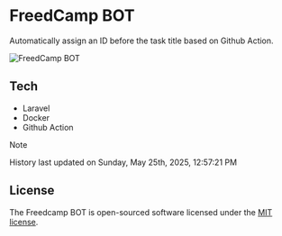 # FreedCamp BOT

Automatically assign an ID before the task title based on Github Action.

![FreedCamp BOT](https://repository-images.githubusercontent.com/737932867/7d34798b-2680-471c-b089-a78a718d3d6a)

## Tech

- Laravel
- Docker
- Github Action

> [!NOTE]  
> History last updated on Sunday, May 25th, 2025, 12:57:21 PM

## License

The Freedcamp BOT is open-sourced software licensed under the [MIT license](https://opensource.org/licenses/MIT).
